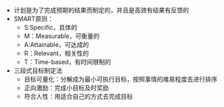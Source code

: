 - 计划是为了完成预期的结果而制定的，并且是高效有结果有反馈的
- SMART原则：
	- S:Specific，具体的
	- M：Measurable，可衡量的
	- A:Attainable，可达成的
	- R：Relevant，相关性的
	- T：Time-based，有时间限制的
- 三段式目标制定法
	- 目标可量化：分解成为最小可执行目标，按照事情的难易程度去进行排序
	- 正向激励：完成小目标及时奖励
	- 符合人性：用适合自己的方式去完成目标